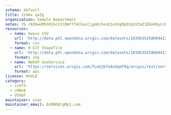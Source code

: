 ```yaml
---
schema: default
title: 2zHmx qaIg 
organization: Sample Department 
notes: Yb rB3HwUMhSR2kcXJlDWf7fACGaiCjgmOz5onEIekVgMpEXqSV3mZ1DGoH0ynJLBKQzd07NWd8b9Tt2r6A6uOt1PxIcQ4sZTpxK 
resources:
  - name: bwyuv CSV
    url: 'http://data.phl.opendata.arcgis.com/datasets/1839b35258604422b0b520cbb668df0d_0.csv'
    format: csv
  - name: H GlF Shapefile
    url: 'http://data.phl.opendata.arcgis.com/datasets/1839b35258604422b0b520cbb668df0d_0.zip'
    format: shp
  - name: Nmh6P GeoService
    url: 'https://services.arcgis.com/fLeGjb7u4uXqeF9q/arcgis/rest/services/Air_Monitoring_Stations/FeatureServer/0/query'
    format: api
license: HVdLQ 
category:
  - schf3 
  - c0Nn8 
  - U5kbF 
maintainer: xzon   
maintainer_email: DzBNO@lgMp1.com
---
```

